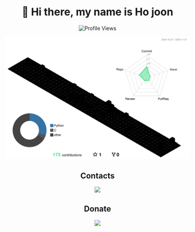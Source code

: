 <h1 align=center>👋 Hi there, my name is Ho joon</h1>

<p align=center><img src="https://komarev.com/ghpvc/?username=guosasipo&style=for-the-badge&color=3ddc84&label=Visited+People" alt="Profile Views" /></p>
<p align=center>
    <picture>
        <source media="(prefers-color-scheme: dark)" srcset="https://raw.githubusercontent.com/guosasipo/guosasipo/output-3d-contrib/night.svg" />
        <source media="(prefers-color-scheme: light)" srcset="https://raw.githubusercontent.com/guosasipo/guosasipo/output-3d-contrib/day.svg" />
        <img alt="github profile contributions chart" src="https://raw.githubusercontent.com/guosasipo/guosasipo/output-3d-contrib/day.svg" />
    </picture>
</p>

<h2 align=center>Contacts</h2>

<p align=center>
    <a href="https://t.me/guosasipo">
        <img src="https://img.shields.io/badge/%40guosasipo-0088cc?style=flat-square&logo=telegram&logoColor=ffffff">
    </a>
</p>

<h2 align=center>Donate</h2>

<p align=center>
    <a href="https://paypal.me/guosasipo9545">
        <img src="https://img.shields.io/badge/guosasipo9545-3b7bbf?style=flat-square&logo=paypal&logoColor=ffffff">
    </a>
</p>
